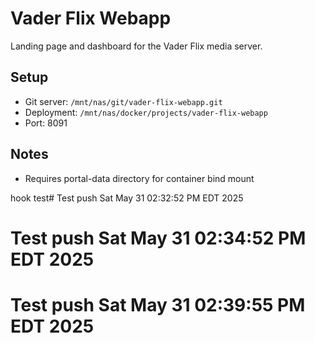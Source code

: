 # Vader Flix Webapp

Landing page and dashboard for the Vader Flix media server.

## Setup
- Git server: `/mnt/nas/git/vader-flix-webapp.git`
- Deployment: `/mnt/nas/docker/projects/vader-flix-webapp`
- Port: 8091

## Notes
- Requires portal-data directory for container bind mount

hook test# Test push Sat May 31 02:32:52 PM EDT 2025
# Test push Sat May 31 02:34:52 PM EDT 2025
# Test push Sat May 31 02:39:55 PM EDT 2025
